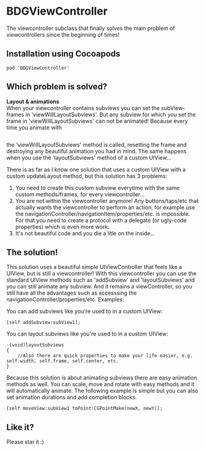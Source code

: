 BDGViewController
========

The viewcontroller subclass that finally solves the main problem of viewcontrollers since the beginning of times!

## Installation using Cocoapods
```
pod 'BDGViewController'
```

## Which problem is solved?

**Layout & animations**<br/>
When your viewcontroller contains subviews you can set the subView-frames in 'viewWillLayoutSubviews'. But any subview for which you set the frame in 'viewWillLayoutSubviews' can not be animated! Because every time you animate with
```[UIView animateWithDuration...];
```
the 'viewWillLayoutSubviews' method is called, resetting the frame and destroying any beautiful animation you had in mind. The same happens when you use the 'layoutSubviews' method of a custom UIView...

There is as far as I know one solution that uses a custom UIView with a custom updateLayout method, but this solution has 3 problems:</br>
1. You need to create this custom subview everytime with the same custom methods/frames, for every viewcontroller...</br>
2. You are not within the viewcontroller anymore! Any buttons/taps/etc that actually wants the viewcontroller to perform an action, for example use the navigationController/navigationItem/properties/etc. is impossible. For that you need to create a protocol with a delegate (or ugly-code properties) which is even more work. </br>
3. It's not beautiful code and you die a litle on the inside...

## The solution!

This solution uses a beautiful simple UIViewController that feels like a UIView, but is still a viewcontroller! With this viewcontroller you can use the standard UIView methods such as 'addSubview' and 'layoutSubviews' and you can still animate any subview. And it remains a viewController, so you still have all the advantages such as accesssing the navigationController/properties/etc.
Examples:

You can add subviews like you're used to in a custom UIView:
```
[self addSubview:subView1];
```

You can layout subviews like you're used to in a custom UIView:
```
-(void)layoutSubviews
{
	//Also there are quick properties to make your life easier, e.g. self.width, self.frame, self.center, etc.
}
```

Because this solution is about animating subviews there are easy animation methods as well. You can scale, move and rotate with easy methods and it will automatically animate. The following example is simple but you can also set animation durations and add completion blocks.
```
[self moveView:subView1 toPoint:CGPointMake(newX, newY)];
```

## Like it?
Please star it :)